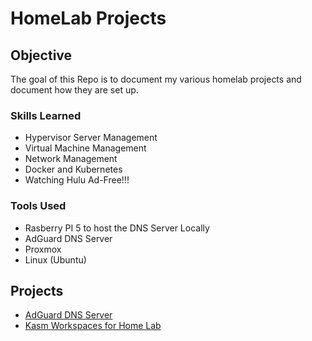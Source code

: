 # HomeLab Projects

## Objective
The goal of this Repo is to document my various homelab projects and document how they are set up.

### Skills Learned

- Hypervisor Server Management
- Virtual Machine Management
- Network Management
- Docker and Kubernetes
- Watching Hulu Ad-Free!!!

### Tools Used

- Rasberry PI 5 to host the DNS Server Locally
- AdGuard DNS Server
- Proxmox
- Linux (Ubuntu)

## Projects

- [AdGuard DNS Server]([URL](https://github.com/NoahJenkins/Home-Lab-Projects/blob/main/AdGuard%20Workspace%20Project/ADGUARD_DNS_Server.md) "Optional Title")
- [Kasm Workspaces for Home Lab](https://github.com/NoahJenkins/Home-Lab-Projects/blob/main/Kasm%20Workspace%20Project/Kasm%20Workspace%20Instructions.md "Kasm Workspaces for Home Lab")
